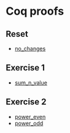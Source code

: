 # Coq proofs

## Reset

- [no_changes](./reset-1.0.session/interactive/lemma_no_changes.v#L569)

## Exercise 1

- [sum_n_value](./ex-1-sum-N-first-ints-answer.0.session/interactive/lemma_sum_n_value.v#L102)

## Exercise 2

- [power_even](./ex-3-fpower-answer.0.session/interactive/lemma_power_even.v#L119)
- [power_odd](./ex-3-fpower-answer.0.session/interactive/lemma_power_odd.v#L109)
